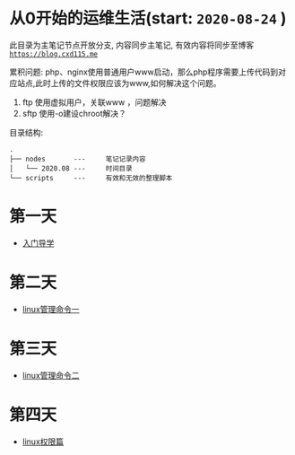 # 从0开始的运维生活(start: `2020-08-24` )   

此目录为主笔记节点开放分支, 内容同步主笔记, 有效内容将同步至博客 [`https://blog.cxd115.me`](https://blog.cxd115.me)  

累积问题: php、nginx使用普通用户www启动，那么php程序需要上传代码到对应站点,此时上传的文件权限应该为www,如何解决这个问题。
1. ftp 使用虚拟用户，关联www ，问题解决 
2. sftp 使用-o建设chroot解决？

目录结构:  
```
.
├── nodes       ---     笔记记录内容    
│   └── 2020.08 ---     时间目录
└── scripts     ---     有效和无效的整理脚本
```

# 第一天
- [入门导学](./nodes/2020.08/day1.md)

# 第二天 
- [linux管理命令一](./nodes/2020.08/day2.md)

# 第三天 
- [linux管理命令二](./nodes/2020.08/day3.md)

# 第四天
- [linux权限篇](./nodes/2020.08/day4.md)
